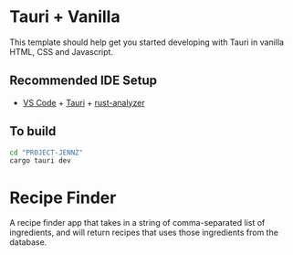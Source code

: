 # Tauri + Vanilla

This template should help get you started developing with Tauri in vanilla HTML, CSS and Javascript.

## Recommended IDE Setup

- [VS Code](https://code.visualstudio.com/) + [Tauri](https://marketplace.visualstudio.com/items?itemName=tauri-apps.tauri-vscode) + [rust-analyzer](https://marketplace.visualstudio.com/items?itemName=rust-lang.rust-analyzer)


## To build
```bash
cd "PROJECT-JENNZ"
cargo tauri dev
```

# Recipe Finder
 A recipe finder app that takes in a string of comma-separated list of ingredients, and will return recipes that uses those ingredients from the database.
